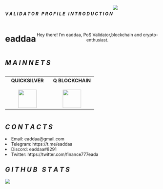 


<div align="center">
  <div style="display: flex; align-items: flex-start;">
  <h4><b><i>V A L I D A T O R &nbsp; P R O F I L E &nbsp; I N T R O D U C T I O N</b></i></h4>
    <img align="top" src="https://komarev.com/ghpvc/?username=eaddaa&color=blueviolet"/>
<br />
<br />
  </div>
</div>

<div align="center">
  <div style="display: flex; align-items: flex-start;">
  <br />
<h1>eaddaa</h1>
<br />
<br />
Hey there! I’m eaddaa, PoS Validator,blockchain and crypto-enthusiast.
  </div>
</div>
  </div>
</div>
<div align="center">
  <div style="display: flex; align-items: flex-start;">
  <h2><i>M A I N N E T S</i></h2>
  </div>
</div>
<table width="300px" align="center">
    <tbody>
        <tr valign="top">
            <td width="130px" align="center">
            <span><strong>QUICKSILVER</strong></span><br><br />
            <a href="https://quicksilver.explorers.guru/validator/quickvaloper194psnczqjngneqgu5updp3a5ac3eq87n72qjwh" target="_blank" rel="noopener noreferrer">
            <img height="60px" src="https://pbs.twimg.com/profile_images/1488798003473358848/V2gPwVeO_400x400.jpg"> </a>
            </td>
            <td width="130px" align="center">
            <span><strong>Q BLOCKCHAIN</strong></span><br><br />
            <a href="https://itn.qdev.li/statistics?validator_address=0x880782a92C578FF738c5507450c13AE27e72A816" target="_blank" rel="noopener noreferrer">
            <img height="60px" src="https://i.ibb.co/Zc3ZFyQ/Q-block.jpg"> </a>
            </td>
          </tr>
    </tbody>
</table>    
     

<div align="center">
  <div style="display: flex; align-items: flex-start;">
  <h2><i>C O N T A C T S</i></h2>
  <br />
  <br />
  </div>
</div>

   <li> Email: eaddaa@gmail.com</li>
   <li> Telegram: https://t.me/eaddaa</li>
   <li> Discord: eaddaa#8291</li>
   <li> Twitter: https://twitter.com/finance777eada</li>

<div align="center">
  <div style="display: flex; align-items: flex-start;">
  <h2><i>G I T H U B &nbsp; S T A T S</i></h2>
  </div>
</div>

<div align="center">
  <div style="display: flex; align-items: flex-start;">
<br />
<br />
    <img align="top" src="https://github-readme-streak-stats.herokuapp.com/?user=eaddaa&theme=nightowl&date_format=M%20j%5B%2C%20Y%5D"/>
<br />
<br />
  </div>
</div












